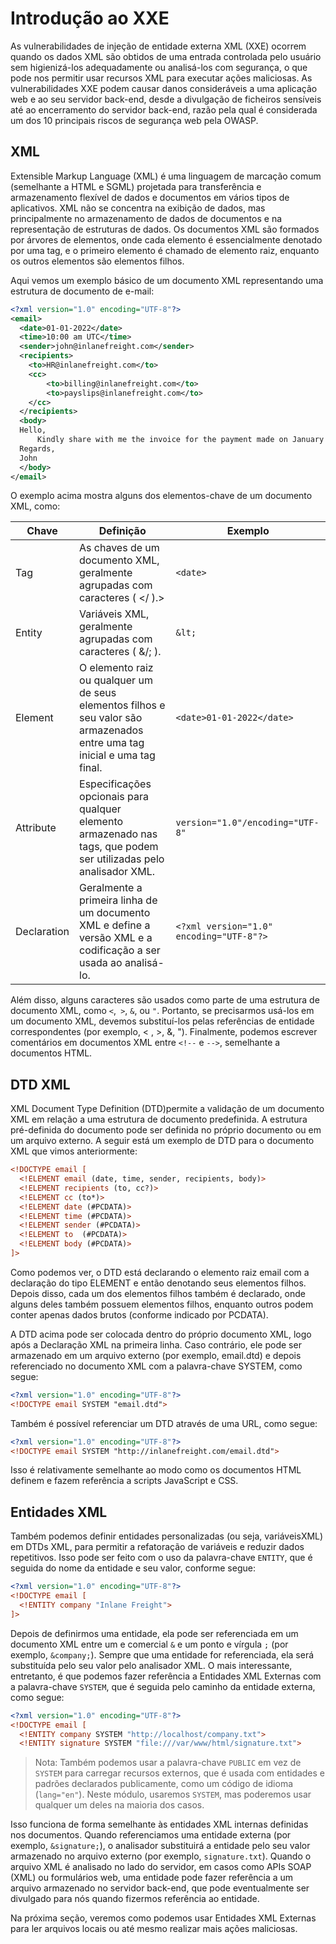 # Introdução ao XXE

As vulnerabilidades de injeção de entidade externa XML (XXE) ocorrem quando os dados XML são obtidos de uma entrada controlada pelo usuário sem higienizá-los adequadamente ou analisá-los com segurança, o que pode nos permitir usar recursos XML para executar ações maliciosas. As vulnerabilidades XXE podem causar danos consideráveis a uma aplicação web e ao seu servidor back-end, desde a divulgação de ficheiros sensíveis até ao encerramento do servidor back-end, razão pela qual é considerada um dos 10 principais riscos de segurança web pela OWASP.

## XML

Extensible Markup Language (XML) é uma linguagem de marcação comum (semelhante a HTML e SGML) projetada para transferência e armazenamento flexível de dados e documentos em vários tipos de aplicativos. XML não se concentra na exibição de dados, mas principalmente no armazenamento de dados de documentos e na representação de estruturas de dados. Os documentos XML são formados por árvores de elementos, onde cada elemento é essencialmente denotado por uma tag, e o primeiro elemento é chamado de elemento raiz, enquanto os outros elementos são elementos filhos.

Aqui vemos um exemplo básico de um documento XML representando uma estrutura de documento de e-mail:

```xml
<?xml version="1.0" encoding="UTF-8"?>
<email>
  <date>01-01-2022</date>
  <time>10:00 am UTC</time>
  <sender>john@inlanefreight.com</sender>
  <recipients>
    <to>HR@inlanefreight.com</to>
    <cc>
        <to>billing@inlanefreight.com</to>
        <to>payslips@inlanefreight.com</to>
    </cc>
  </recipients>
  <body>
  Hello,
      Kindly share with me the invoice for the payment made on January 1, 2022.
  Regards,
  John
  </body> 
</email>
```
O exemplo acima mostra alguns dos elementos-chave de um documento XML, como:

| Chave | Definição | Exemplo |
| - | - | - |
|Tag | As chaves de um documento XML, geralmente agrupadas com caracteres ( </ ).> | ``<date>`` |
|Entity | Variáveis ​​XML, geralmente agrupadas com caracteres ( &/; ). | ``&lt;`` |
|Element | O elemento raiz ou qualquer um de seus elementos filhos e seu valor são armazenados entre uma tag inicial e uma tag final. | ``<date>01-01-2022</date>`` |
|Attribute | Especificações opcionais para qualquer elemento armazenado nas tags, que podem ser utilizadas pelo analisador XML. | ``version="1.0"/encoding="UTF-8"`` |
| Declaration | Geralmente a primeira linha de um documento XML e define a versão XML e a codificação a ser usada ao analisá-lo. | ``<?xml version="1.0" encoding="UTF-8"?>`` |

Além disso, alguns caracteres são usados ​​como parte de uma estrutura de documento XML, como ``<``,`` >``, ``&``, ou ``"``. Portanto, se precisarmos usá-los em um documento XML, devemos substituí-los pelas referências de entidade correspondentes (por exemplo, &lt; , &gt;, &amp;, &quot;). Finalmente, podemos escrever comentários em documentos XML entre ``<!--`` e ``-->``, semelhante a documentos HTML.

## DTD XML

XML Document Type Definition (DTD)permite a validação de um documento XML em relação a uma estrutura de documento predefinida. A estrutura pré-definida do documento pode ser definida no próprio documento ou em um arquivo externo. A seguir está um exemplo de DTD para o documento XML que vimos anteriormente:

```xml
<!DOCTYPE email [
  <!ELEMENT email (date, time, sender, recipients, body)>
  <!ELEMENT recipients (to, cc?)>
  <!ELEMENT cc (to*)>
  <!ELEMENT date (#PCDATA)>
  <!ELEMENT time (#PCDATA)>
  <!ELEMENT sender (#PCDATA)>
  <!ELEMENT to  (#PCDATA)>
  <!ELEMENT body (#PCDATA)>
]>
```

Como podemos ver, o DTD está declarando o elemento raiz email com a declaração do tipo ELEMENT e então denotando seus elementos filhos. Depois disso, cada um dos elementos filhos também é declarado, onde alguns deles também possuem elementos filhos, enquanto outros podem conter apenas dados brutos (conforme indicado por PCDATA).

A DTD acima pode ser colocada dentro do próprio documento XML, logo após a Declaração XML na primeira linha. Caso contrário, ele pode ser armazenado em um arquivo externo (por exemplo, email.dtd) e depois referenciado no documento XML com a palavra-chave SYSTEM, como segue:

```xml
<?xml version="1.0" encoding="UTF-8"?>
<!DOCTYPE email SYSTEM "email.dtd">
```

Também é possível referenciar um DTD através de uma URL, como segue:

```xml
<?xml version="1.0" encoding="UTF-8"?>
<!DOCTYPE email SYSTEM "http://inlanefreight.com/email.dtd">
```

Isso é relativamente semelhante ao modo como os documentos HTML definem e fazem referência a scripts JavaScript e CSS.

## Entidades XML

Também podemos definir entidades personalizadas (ou seja, variáveis ​​XML) em DTDs XML, para permitir a refatoração de variáveis ​​e reduzir dados repetitivos. Isso pode ser feito com o uso da palavra-chave `ENTITY`, que é seguida do nome da entidade e seu valor, conforme segue:

```xml
<?xml version="1.0" encoding="UTF-8"?>
<!DOCTYPE email [
  <!ENTITY company "Inlane Freight">
]>
```

Depois de definirmos uma entidade, ela pode ser referenciada em um documento XML entre um e comercial ``&`` e um ponto e vírgula ``;`` (por exemplo, ``&company;``). Sempre que uma entidade for referenciada, ela será substituída pelo seu valor pelo analisador XML. O mais interessante, entretanto, é que podemos fazer referência a Entidades XML Externas com a palavra-chave ``SYSTEM``, que é seguida pelo caminho da entidade externa, como segue:

```xml
<?xml version="1.0" encoding="UTF-8"?>
<!DOCTYPE email [
  <!ENTITY company SYSTEM "http://localhost/company.txt">
  <!ENTITY signature SYSTEM "file:///var/www/html/signature.txt">
```

> Nota: Também podemos usar a palavra-chave ``PUBLIC`` em vez de ``SYSTEM`` para carregar recursos externos, que é usada com entidades e padrões declarados publicamente, como um código de idioma (``lang="en"``). Neste módulo, usaremos ``SYSTEM``, mas poderemos usar qualquer um deles na maioria dos casos.

Isso funciona de forma semelhante às entidades XML internas definidas nos documentos. Quando referenciamos uma entidade externa (por exemplo, ``&signature;``), o analisador substituirá a entidade pelo seu valor armazenado no arquivo externo (por exemplo, ``signature.txt``). Quando o arquivo XML é analisado no lado do servidor, em casos como APIs SOAP (XML) ou formulários web, uma entidade pode fazer referência a um arquivo armazenado no servidor back-end, que pode eventualmente ser divulgado para nós quando fizermos referência ao entidade.

Na próxima seção, veremos como podemos usar Entidades XML Externas para ler arquivos locais ou até mesmo realizar mais ações maliciosas.

